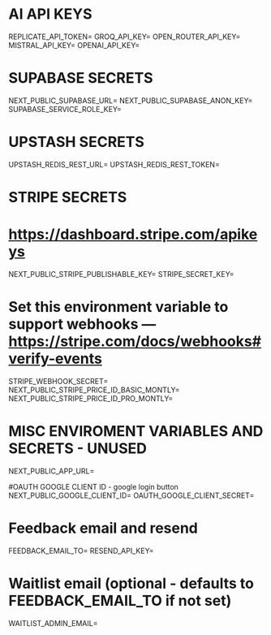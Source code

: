 # AI API KEYS
REPLICATE_API_TOKEN=
GROQ_API_KEY=
OPEN_ROUTER_API_KEY=
MISTRAL_API_KEY=
OPENAI_API_KEY=

# SUPABASE SECRETS
NEXT_PUBLIC_SUPABASE_URL=
NEXT_PUBLIC_SUPABASE_ANON_KEY=
SUPABASE_SERVICE_ROLE_KEY=

# UPSTASH SECRETS
UPSTASH_REDIS_REST_URL=
UPSTASH_REDIS_REST_TOKEN=

# STRIPE SECRETS
# https://dashboard.stripe.com/apikeys
NEXT_PUBLIC_STRIPE_PUBLISHABLE_KEY=
STRIPE_SECRET_KEY=

# Set this environment variable to support webhooks — https://stripe.com/docs/webhooks#verify-events
STRIPE_WEBHOOK_SECRET=
NEXT_PUBLIC_STRIPE_PRICE_ID_BASIC_MONTLY=
NEXT_PUBLIC_STRIPE_PRICE_ID_PRO_MONTLY=

# MISC ENVIROMENT VARIABLES AND SECRETS -  UNUSED
NEXT_PUBLIC_APP_URL=


#OAUTH GOOGLE CLIENT ID - google login button
NEXT_PUBLIC_GOOGLE_CLIENT_ID=
OAUTH_GOOGLE_CLIENT_SECRET=


# Feedback email and resend
FEEDBACK_EMAIL_TO=
RESEND_API_KEY=

# Waitlist email (optional - defaults to FEEDBACK_EMAIL_TO if not set)
WAITLIST_ADMIN_EMAIL=